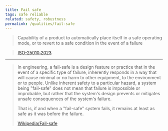```yaml
---
title: Fail safe
tags: safe reliable
related: safety, robustness 
permalink: /qualities/fail-safe
---
```



>Capability of a product to automatically place itself in a safe operating mode, or to revert to a safe condition in the event of a failure

>
>[ISO-25010:2023](/references/#iso-25010-2023)

<hr class="with-no-margin"/>

>In engineering, a fail-safe is a design feature or practice that in the event of a specific type of failure, inherently responds in a way that will cause minimal or no harm to other equipment, to the environment or to people. 
>Unlike inherent safety to a particular hazard, a system being "fail-safe" does not mean that failure is impossible or improbable, but rather that the system's design prevents or mitigates unsafe consequences of the system's failure. 
>
>That is, if and when a "fail-safe" system fails, it remains at least as safe as it was before the failure.
>
>[Wikipedia/Fail-safe](https://en.wikipedia.org/wiki/Fail-safe)

